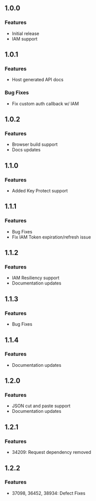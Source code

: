## 1.0.0
### Features
* Initial release
* IAM support

## 1.0.1
### Features
* Host generated API docs

### Bug Fixes
* Fix custom auth callback w/ IAM

## 1.0.2
### Features
* Browser build support
* Docs updates

## 1.1.0
### Features
* Added Key Protect support

## 1.1.1
### Features
* Bug Fixes
* Fix IAM Token expiration/refresh issue

## 1.1.2
### Features
* IAM Resiliency support
* Documentation updates

## 1.1.3
### Features
* Bug Fixes

## 1.1.4
### Features
* Documentation updates

## 1.2.0
### Features
* JSON cut and paste support
* Documentation updates

## 1.2.1
### Features
* 34209: Request dependency removed

## 1.2.2
### Features
* 37098, 36452, 38934: Defect Fixes

